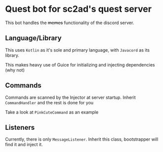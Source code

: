 # Quest bot for sc2ad's quest server

This bot handles the ~~memes~~ functionality of the discord server.

## Language/Library
This uses `Kotlin` as it's sole and primary language, with `Javacord` as its library. 

This makes heavy use of Guice for initializing and injecting dependencies (why not)

## Commands
Commands are scanned by the Injector at server startup. Inherit `CommandHandler` and the rest is done for you
 
Take a look at `PinkCuteCommand` as an example

## Listeners
Currently, there is only `MessageListener`. Inherit this class, bootstrapper will find it and inject it.

